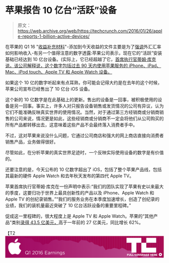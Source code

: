 # 苹果报告 10 亿台“活跃”设备 

> 原文：<https://web.archive.org/web/https://techcrunch.com/2016/01/26/apple-reports-1-billion-active-devices/>

在苹果的 Q1 16 "[收益补充材料](https://web.archive.org/web/20221025235025/https://www.apple.com/pr/pdf/q1fy16supplementalmaterial.pdf)"-添加到今天收益的文件主要是为了[强调](https://web.archive.org/web/20221025235025/https://beta.techcrunch.com/2016/01/26/apple-beats-earnings-expectations-but-misses-on-iphone-sales/)外汇汇率如何影响收入-有另一个值得注意的数字透露:苹果公司表示，现在它的“活跃”安装基础已经达到 10 亿台设备。(实际上，它已经超越了它，[首席执行官蒂姆·库克说。该公司解释说，这个数字包括过去 90 天内使用苹果服务的 iPhone、iPad、Mac、iPod touch、Apple TV 和 Apple Watch 设备。](https://web.archive.org/web/20221025235025/https://www.apple.com/pr/library/2016/01/26Apple-Reports-Record-First-Quarter-Results.html)

如果这个 10 亿的数字听起来有点耳熟，你可能会记得大约是在去年的这个时候，苹果公司宣布已经售出了 10 亿台 iOS 设备。

这个新的 10 亿数字是在此基础上的更新。售出的设备是一回事，被积极使用的设备是另一回事。事实上，许多人对只报告设备销售或发货情况的公司有异议，认为它们不能准确反映真实世界的使用情况。当然，对于通过第三方经销商或分销商销售的公司来说，情况更是如此，这些经销商或分销商不一定会将他们从公司购买的所有产品都转移出去，这意味着这些产品不会最终落入消费者手中。

不过，这对苹果来说没什么问题，它通过公司商店和强大的网上商店直接向消费者销售产品，业务做得很好。

尽管如此，在分析苹果的真实世界足迹时，一个反映实际使用设备的数字是有价值的。

还要注意的是，今天公布的 10 亿数字超出了 iOS，包括了整个苹果产品线，包括其最新的硬件 Apple Watch 和去年秋天发布的第四代 Apple TV。

苹果首席执行官蒂姆·库克在一份声明中表示:“我们的团队实现了苹果有史以来最大的季度，这要归功于世界上最具创新性的产品以及 iPhone、Apple Watch 和 Apple TV 的创纪录销售。”“我们的服务业务在本季度加速增长，创造了创纪录的业绩，我们的装机量最近突破了 10 亿台活跃设备的重要里程碑。”

促成这一里程碑的，很大程度上是 Apple TV 和 Apple Watch。苹果的“其他产品”类别[录得 43.5 亿美元，](https://web.archive.org/web/20221025235025/https://beta.techcrunch.com/2016/01/26/apple-beats-earnings-expectations-but-misses-on-iphone-sales/)高于一年前的 27 亿美元，同比增长 62%。

【T2![](img/65dd4d2eeb2d72ad9f5fbcbfa6dfdaa4.png)